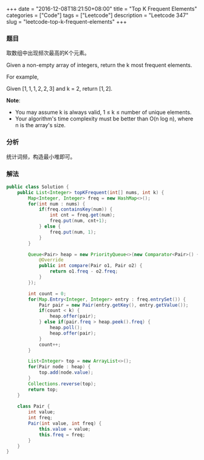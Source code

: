 +++
date = "2016-12-08T18:21:50+08:00"
title = "Top K Frequent Elements"
categories = ["Code"]
tags = ["Leetcode"]
description = "Leetcode 347"
slug = "leetcode-top-k-frequent-elements"
+++

### 题目

取数组中出现频次最高的K个元素。

Given a non-empty array of integers, return the k most frequent elements.

For example,

Given $[1,1,1,2,2,3]$ and k = 2, return $[1,2]$.

__Note__:

* You may assume k is always valid, 1 ≤ k ≤ number of unique elements.
* Your algorithm's time complexity must be better than O(n log n), where n is the array's size.

### 分析

统计词频，构造最小堆即可。

### 解法

```java
public class Solution {
    public List<Integer> topKFrequent(int[] nums, int k) {
        Map<Integer, Integer> freq = new HashMap<>();
        for(int num : nums) {
            if(freq.containsKey(num)) {
                int cnt = freq.get(num);
                freq.put(num, cnt+1);
            } else {
                freq.put(num, 1);
            }
        }

        Queue<Pair> heap = new PriorityQueue<>(new Comparator<Pair>() {
            @Override
            public int compare(Pair o1, Pair o2) {
                return o1.freq - o2.freq;
            }
        });

        int count = 0;
        for(Map.Entry<Integer, Integer> entry : freq.entrySet()) {
            Pair pair = new Pair(entry.getKey(), entry.getValue());
            if(count < k) {
                heap.offer(pair);
            } else if(pair.freq > heap.peek().freq) {
                heap.poll();
                heap.offer(pair);
            }
            count++;
        }

        List<Integer> top = new ArrayList<>();
        for(Pair node : heap) {
            top.add(node.value);
        }
        Collections.reverse(top);
        return top;
    }
    
    class Pair {
        int value;
        int freq;
        Pair(int value, int freq) {
            this.value = value;
            this.freq = freq;
        }
    }
}
```
